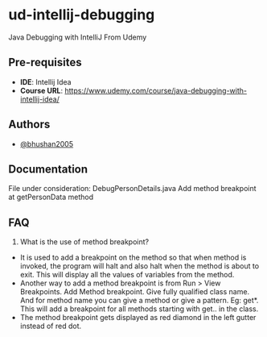 # ud-intellij-debugging
Java Debugging with IntelliJ From Udemy
## Pre-requisites

- **IDE**: Intellij Idea
- **Course URL**: https://www.udemy.com/course/java-debugging-with-intellij-idea/


## Authors

- [@bhushan2005](https://www.github.com/bhushan2005)


## Documentation

File under consideration: DebugPersonDetails.java
Add method breakpoint at getPersonData method



## FAQ

1. What is the use of method breakpoint?
- It is used to add a breakpoint on the method so that when method is invoked, the program will halt and also
halt when the method is about to exit. This will display all the values of variables from the method.
- Another way to add a method breakpoint is from Run > View Breakpoints.
Add Method breakpoint. Give fully qualified class name. And for method name you can give a method or give a pattern. Eg: get*. 
This will add a breakpoint for all methods starting with get.. in the class.
- The method breakpoint gets displayed as red diamond in the left gutter instead of red dot.